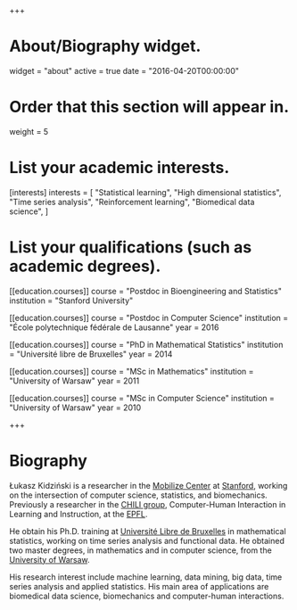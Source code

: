 +++
# About/Biography widget.
widget = "about"
active = true
date = "2016-04-20T00:00:00"

# Order that this section will appear in.
weight = 5

# List your academic interests.
[interests]
  interests = [
    "Statistical learning",
    "High dimensional statistics",
    "Time series analysis",
    "Reinforcement learning",
    "Biomedical data science",
  ]

# List your qualifications (such as academic degrees).
[[education.courses]]
  course = "Postdoc in Bioengineering and Statistics"
  institution = "Stanford University"

[[education.courses]]
  course = "Postdoc in Computer Science"
  institution = "École polytechnique fédérale de Lausanne"
  year = 2016

[[education.courses]]
  course = "PhD in Mathematical Statistics"
  institution = "Université libre de Bruxelles"
  year = 2014

[[education.courses]]
  course = "MSc in Mathematics"
  institution = "University of Warsaw"
  year = 2011

[[education.courses]]
  course = "MSc in Computer Science"
  institution = "University of Warsaw"
  year = 2010
 
+++

# Biography

Łukasz Kidziński is a researcher in the [Mobilize Center](http://mobilize.stanford.edu/) at [Stanford](http://stanford.edu/), working on the intersection of computer science, statistics, and biomechanics. Previously a researcher in the [CHILI group](https://chili.epfl.ch/), Computer-Human Interaction in Learning and Instruction, at the [EPFL](https://www.epfl.ch/).

He obtain his Ph.D. training at [Université Libre de Bruxelles](http://ulb.ac.be/) in mathematical statistics, working on time series analysis and functional data. He obtained two master degrees, in mathematics and in computer science, from the [University of Warsaw](http://uw.edu.pl/).

His research interest include machine learning, data mining, big data, time series analysis and applied statistics. His main area of applications are biomedical data science, biomechanics and computer-human interactions.